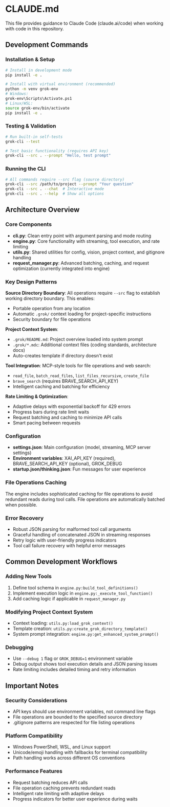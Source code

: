 # CLAUDE.md

This file provides guidance to Claude Code (claude.ai/code) when working with code in this repository.

## Development Commands

### Installation & Setup
```bash
# Install in development mode
pip install -e .

# Install with virtual environment (recommended)
python -m venv grok-env
# Windows:
grok-env\Scripts\Activate.ps1
# Linux/WSL:
source grok-env/bin/activate
pip install -e .
```

### Testing & Validation
```bash
# Run built-in self-tests
grok-cli --test

# Test basic functionality (requires API key)
grok-cli --src . --prompt "Hello, test prompt"
```

### Running the CLI
```bash
# All commands require --src flag (source directory)
grok-cli --src /path/to/project --prompt "Your question"
grok-cli --src . --chat  # Interactive mode
grok-cli --src . --help  # Show all options
```

## Architecture Overview

### Core Components
- **cli.py**: Clean entry point with argument parsing and mode routing
- **engine.py**: Core functionality with streaming, tool execution, and rate limiting
- **utils.py**: Shared utilities for config, vision, project context, and gitignore handling
- **request_manager.py**: Advanced batching, caching, and request optimization (currently integrated into engine)

### Key Design Patterns

**Source Directory Boundary**: All operations require `--src` flag to establish working directory boundary. This enables:
- Portable operation from any location
- Automatic `.grok/` context loading for project-specific instructions
- Security boundary for file operations

**Project Context System**: 
- `.grok/README.md`: Project overview loaded into system prompt
- `.grok/*.mdc`: Additional context files (coding standards, architecture docs)
- Auto-creates template if directory doesn't exist

**Tool Integration**: MCP-style tools for file operations and web search:
- `read_file`, `batch_read_files`, `list_files_recursive`, `create_file`
- `brave_search` (requires BRAVE_SEARCH_API_KEY)
- Intelligent caching and batching for efficiency

**Rate Limiting & Optimization**:
- Adaptive delays with exponential backoff for 429 errors
- Progress bars during rate limit waits
- Request batching and caching to minimize API calls
- Smart pacing between requests

### Configuration
- **settings.json**: Main configuration (model, streaming, MCP server settings)
- **Environment variables**: XAI_API_KEY (required), BRAVE_SEARCH_API_KEY (optional), GROK_DEBUG
- **startup.json/thinking.json**: Fun messages for user experience

### File Operations Caching
The engine includes sophisticated caching for file operations to avoid redundant reads during tool calls. File operations are automatically batched when possible.

### Error Recovery
- Robust JSON parsing for malformed tool call arguments
- Graceful handling of concatenated JSON in streaming responses
- Retry logic with user-friendly progress indicators
- Tool call failure recovery with helpful error messages

## Common Development Workflows

### Adding New Tools
1. Define tool schema in `engine.py:build_tool_definitions()`
2. Implement execution logic in `engine.py:_execute_tool_function()`
3. Add caching logic if applicable in `request_manager.py`

### Modifying Project Context System
- Context loading: `utils.py:load_grok_context()`
- Template creation: `utils.py:create_grok_directory_template()`
- System prompt integration: `engine.py:get_enhanced_system_prompt()`

### Debugging
- Use `--debug 1` flag or `GROK_DEBUG=1` environment variable
- Debug output shows tool execution details and JSON parsing issues
- Rate limiting includes detailed timing and retry information

## Important Notes

### Security Considerations
- API keys should use environment variables, not command line flags
- File operations are bounded to the specified source directory
- .gitignore patterns are respected for file listing operations

### Platform Compatibility
- Windows PowerShell, WSL, and Linux support
- Unicode/emoji handling with fallbacks for terminal compatibility
- Path handling works across different OS conventions

### Performance Features
- Request batching reduces API calls
- File operation caching prevents redundant reads
- Intelligent rate limiting with adaptive delays
- Progress indicators for better user experience during waits